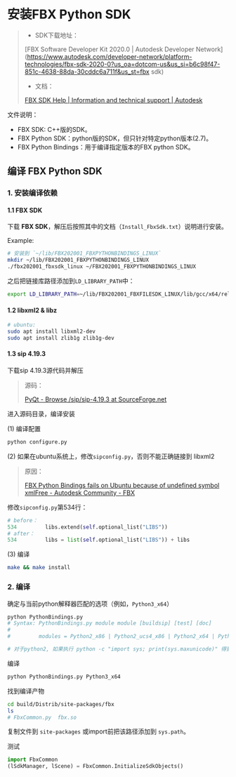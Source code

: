 # 安装FBX Python SDK

> - SDK下载地址：
>
> [FBX Software Developer Kit 2020.0 | Autodesk Developer Network](https://www.autodesk.com/developer-network/platform-technologies/fbx-sdk-2020-0?us_oa=dotcom-us&us_si=b6c98f47-851c-4638-88da-30cddc6a711f&us_st=fbx sdk)
>
> - 文档：
>
> [FBX SDK Help | Information and technical support | Autodesk](https://help.autodesk.com/view/FBX/2020/ENU/?guid=FBX_Developer_Help_welcome_to_the_fbx_sdk_technical_support_html)

文件说明：

- FBX SDK: C++版的SDK。
- FBX Python SDK：python版的SDK，但只针对特定python版本(2.7)。
- FBX Python Bindings：用于编译指定版本的FBX python SDK。

## 编译 FBX Python SDK

### 1. 安装编译依赖

#### 1.1 FBX SDK

下载 **FBX SDK**，解压后按照其中的文档（`Install_FbxSdk.txt`）说明进行安装。

Example:

```bash
# 安装到 `~/lib/FBX202001_FBXPYTHONBINDINGS_LINUX`
mkdir ~/lib/FBX202001_FBXPYTHONBINDINGS_LINUX
./fbx202001_fbxsdk_linux ~/FBX202001_FBXPYTHONBINDINGS_LINUX
```

之后把链接库路径添加到`LD_LIBRARY_PATH`中：

```bash
export LD_LIBRARY_PATH=~/lib/FBX202001_FBXFILESDK_LINUX/lib/gcc/x64/release/:$LD_LIBRARY_PATH
```


#### 1.2 libxml2 & libz

```bash
# ubuntu:
sudo apt install libxml2-dev
sudo apt install zlib1g zlib1g-dev
```

#### 1.3 sip 4.19.3

下载sip 4.19.3源代码并解压

> 源码：
>
> [PyQt - Browse /sip/sip-4.19.3 at SourceForge.net](https://sourceforge.net/projects/pyqt/files/sip/sip-4.19.3/)

进入源码目录，编译安装

(1) 编译配置

```bash
python configure.py
```
(2) 如果在ubuntu系统上，修改`sipconfig.py`，否则不能正确链接到 libxml2

> 原因：
>
> [FBX Python Bindings fails on Ubuntu because of undefined symbol xmlFree - Autodesk Community - FBX](https://forums.autodesk.com/t5/fbx-forum/fbx-python-bindings-fails-on-ubuntu-because-of-undefined-symbol/td-p/9538320)

修改`sipconfig.py`第534行：

```python
# before：
534         libs.extend(self.optional_list("LIBS"))
# after：
534         libs = list(self.optional_list("LIBS")) + libs
```

(3) 编译

```bash
make && make install
```

### 2. 编译

确定与当前python解释器匹配的选项（例如，`Python3_x64`）

```python
python PythonBindings.py
# Syntax: PythonBindings.py module module [buildsip] [test] [doc]
# 
#         modules = Python2_x86 | Python2_ucs4_x86 | Python2_x64 | Python2_ucs4_x64 | Python3_x86 | Python3_x64 | Python2_ub | Python3_ub

# 对于python2, 如果执行 python -c "import sys; print(sys.maxunicode)" 得到 1114111，则为ucs4，否则为ucs2
```

编译

```bash
python PythonBindings.py Python3_x64
```

找到编译产物

```bash
cd build/Distrib/site-packages/fbx
ls
# FbxCommon.py  fbx.so
```

复制文件到 `site-packages` 或import前把该路径添加到 `sys.path`。

测试

```python
import FbxCommon
(lSdkManager, lScene) = FbxCommon.InitializeSdkObjects()
```



